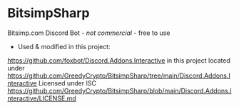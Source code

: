# BitsimpSharp
Bitsimp.com Discord Bot - *not commercial* - free to use

- Used & modified in this project:

https://github.com/foxbot/Discord.Addons.Interactive in this project located under 
https://github.com/GreedyCrypto/BitsimpSharp/tree/main/Discord.Addons.Interactive
Licensed under ISC https://github.com/GreedyCrypto/BitsimpSharp/blob/main/Discord.Addons.Interactive/LICENSE.md
